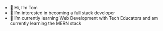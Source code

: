 - 👋 Hi, I’m Tom
- 👀 I’m interested in becoming a full stack developer 
- 🌱 I’m currently learning Web Development with Tech Educators and am currently learning the MERN stack


<!---
Tomgtech/Tomgtech is a ✨ special ✨ repository because its `README.md` (this file) appears on your GitHub profile.
You can click the Preview link to take a look at your changes.
--->
